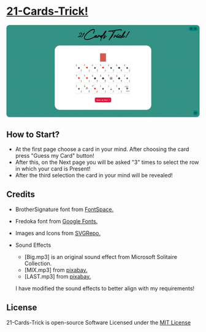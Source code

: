 # [21-Cards-Trick!](https://praashoo7.github.io/21-Cards-Trick/)

![Readme Image](imgs/ReadMe-Images/MAIN.png)

## How to Start?

  - At the first page choose a card in your mind. After choosing the card press "Guess my Card" button!
  - After this, on the Next page you will be asked "3" times to select the row in which your card is Present!
  - After the third selection the card in your mind will be revealed!


## Credits

  - BrotherSignature font from [FontSpace.](https://www.fontspace.com/brother-signature-font-f109627)
  - Fredoka font from [Google Fonts.](https://fonts.google.com/specimen/Fredoka?preview.text=At%20the%20first%20page%20choose%20a%20card%20in%20your%20mind.&query=Fredoka&stroke=Sans+Serif)
  - Images and Icons from [SVGRepo.](https://www.svgrepo.com/)
  - Sound Effects
      - [Big.mp3] is an original sound effect from Microsoft Solitaire Collection.
      - [MIX.mp3] from [pixabay.](https://pixabay.com/sound-effects/)
      - [LAST.mp3] from [pixabay.](https://pixabay.com/sound-effects/)

    I have modified the sound effects to better align with my requirements!

## License

21-Cards-Trick is open-source Software Licensed under the [MIT License](https://github.com/Praashoo7/21-Cards-Trick/blob/main/LICENSE)
